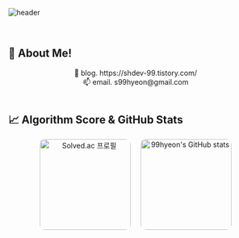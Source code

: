 ![header](https://capsule-render.vercel.app/api?type=venom&section=header&text=Welcome%20Welcome%20😝&color=0:e6749d,100:c32e61&stroke=cd4275&strokeWidth=2&fontSize)

</br>

## 📢 About Me!

<div align="center">
<div>📝 blog. https://shdev-99.tistory.com/ </div>
<div>📫 email. s99hyeon@gmail.com</div>
</div>

</br>

## 📈 Algorithm Score & GitHub Stats
<div align="center">
<div style="display: flex; flex-direction: column; align-items: center; justify-content: center; gap: 20px;">
  <div style="display: flex; align-items: center; justify-content: center; gap: 20px;">
    <a href="https://solved.ac/hyeon9907">
      <img src="http://mazassumnida.wtf/api/v2/generate_badge?boj=hyeon9907" alt="Solved.ac 프로필" style="height: 180px; width: auto; border-radius: 10px;">
    </a>
<!--     <img src="https://github-readme-stats.vercel.app/api?username=99hyeon&show_icons=true&theme=radical" alt="Big-Cir's GitHub stats" style="height: 180px; width: auto; border-radius: 10px;"> -->
    <img src="https://github-readme-stats.vercel.app/api?username=99hyeon&show_icons=true&show=reviews,discussions_started&theme=radical" alt="99hyeon's GitHub stats" style="height: 180px; width: auto; border-radius: 10px;">
  </div>
</div>
</div> <br>

<!--
Header 코드
![header](https://capsule-render.vercel.app/api?type=타입_이름&color=컬러_종류_또는_코드&height=높이&section=header&text=텍스트)

예시 코드
![header](https://capsule-render.vercel.app/api?type=waving&color=gradient&height=300&section=header&text=Good%20to%20see%20you%20%F0%9F%A4%97)
-->

<!--
**99hyeon/99hyeon** is a ✨ _special_ ✨ repository because its `README.md` (this file) appears on your GitHub profile.

Here are some ideas to get you started:

- 🔭 I’m currently working on ...
- 🌱 I’m currently learning ...
- 👯 I’m looking to collaborate on ...
- 🤔 I’m looking for help with ...
- 💬 Ask me about ...
- 📫 How to reach me: ...
- 😄 Pronouns: ...
- ⚡ Fun fact: ...
-->
